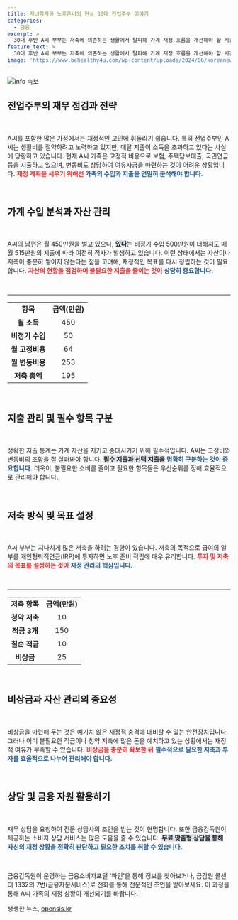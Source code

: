 ```yaml
---
title: 자녀학자금 노후준비의 현실 30대 전업주부 이야기
categories:
  - 금융
excerpt: >
  30대 후반 A씨 부부는 저축에 의존하는 생활에서 탈피해 가계 재정 흐름을 개선해야 할 시점에 있다. 과도한 적금 및 청약저축을 줄이고, IRP 계좌에 집중하는 전략으로 금융 안정성을 높일 수 있는 방법을 찾아보자.
feature_text: >
  30대 후반 A씨 부부는 저축에 의존하는 생활에서 탈피해 가계 재정 흐름을 개선해야 할 시점에 있다. 과도한 적금 및 청약저축을 줄이고, IRP 계좌에 집중하는 전략으로 금융 안정성을 높일 수 있는 방법을 찾아보자.
image: 'https://www.behealthy4u.com/wp-content/uploads/2024/06/koreanews.jpg'
---
```


<p><img src="https://www.behealthy4u.com/wp-content/uploads/2024/06/koreanews.jpg" alt="info 속보" /></p>

<h2 data-ke-size="size26">전업주부의 재무 점검과 전략</h2>

<p data-ke-size="size16">&nbsp;</p>

<p>A씨를 포함한 많은 가정에서는 재정적인 고민에 휘둘리기 쉽습니다. 특히 전업주부인 A씨는 생활비를 절약하려고 노력하고 있지만, 매달 지출이 소득을 초과하고 있다는 사실에 당황하고 있습니다. 현재 A씨 가족은 고정적 비용으로 보험, 주택담보대출, 국민연금 등을 지출하고 있으며, 변동비도 상당하여 여유자금을 마련하는 것이 어려운 상황입니다. <b><span style="color: #ee2323;">재정 계획을 세우기 위해선 </span></b> <b><span style="color: #1a5490;">가족의 수입과 지출을 면밀히 분석해야 합니다.</span></b> </p>

<p data-ke-size="size16">&nbsp;</p>

<h2 data-ke-size="size26">가계 수입 분석과 자산 관리</h2>

<p data-ke-size="size16">&nbsp;</p>

<p>A씨의 남편은 월 450만원을 벌고 있으나, <b><span style="background-color: #21538527;">있다</span></b>는 비정기 수입 500만원이 더해져도 매월 515만원의 지출에 따라 여전히 적자가 발생하고 있습니다. 이런 상태에서는 자산이나 저축이 충분히 쌓이지 않는다는 점을 고려해, 재정적인 목표를 다시 정립하는 것이 필요합니다. <b><span style="color: #ee2323;">자산의 현황을 점검하며 불필요한 지출을 줄이는 것이</span></b> <b><span style="color: #1a5490;">상당히 중요합니다.</span></b> </p>

<p data-ke-size="size16">&nbsp;</p>

<hr />

<table style="width: 100%; border-collapse: collapse;">
  <tr>
    <td style="text-align: center; height: 17px;"><b>항목</b></td>
    <td style="text-align: center; height: 17px;"><b>금액(만원)</b></td>
  </tr>
  <tr>
    <td style="text-align: center; height: 17px;"><b>월 소득</b></td>
    <td style="text-align: center; height: 17px;">450</td>
  </tr>
  <tr>
    <td style="text-align: center; height: 17px;"><b>비정기 수입</b></td>
    <td style="text-align: center; height: 17px;">50</td>
  </tr>
  <tr>
    <td style="text-align: center; height: 17px;"><b>월 고정비용</b></td>
    <td style="text-align: center; height: 17px;">64</td>
  </tr>
  <tr>
    <td style="text-align: center; height: 17px;"><b>월 변동비용</b></td>
    <td style="text-align: center; height: 17px;">253</td>
  </tr>
  <tr>
    <td style="text-align: center; height: 17px;"><b>저축 총액</b></td>
    <td style="text-align: center; height: 17px;">195</td>
  </tr>
</table>

<p data-ke-size="size16">&nbsp;</p>

<h2 data-ke-size="size26">지출 관리 및 필수 항목 구분</h2>

<p data-ke-size="size16">&nbsp;</p>

<p>정확한 지출 통계는 가계 자산을 지키고 증대시키기 위해 필수적입니다. A씨는 고정비와 변동비의 조합을 잘 살펴봐야 합니다. <b><span style="background-color: #21538527;">필수 지출과 선택 지출을</span></b> <b><span style="color: #1a5490;">명확히 구분하는 것이 중요합니다.</span></b> 더욱이, 불필요한 소비를 줄이고 필요한 항목들은 우선순위를 정해 효율적으로 관리해야 합니다.</p>

<p data-ke-size="size16">&nbsp;</p>

<h2 data-ke-size="size26">저축 방식 및 목표 설정</h2>

<p data-ke-size="size16">&nbsp;</p>

<p>A씨 부부는 지나치게 많은 저축을 하려는 경향이 있습니다. 저축의 목적으로 급여의 일부를 개인형퇴직연금(IRP)에 투자하면 노후 준비 적립에 매우 유리합니다. <b><span style="color: #ee2323;">투자 및 저축의 목표를 설정하는 것이</span></b> <b><span style="color: #1a5490;">재정 관리의 핵심입니다.</span></b> </p>

<p data-ke-size="size16">&nbsp;</p>

<hr />

<table style="width: 100%; border-collapse: collapse;">
  <tr>
    <td style="text-align: center; height: 17px;"><b>저축 항목</b></td>
    <td style="text-align: center; height: 17px;"><b>금액(만원)</b></td>
  </tr>
  <tr>
    <td style="text-align: center; height: 17px;"><b>청약 저축</b></td>
    <td style="text-align: center; height: 17px;">10</td>
  </tr>
  <tr>
    <td style="text-align: center; height: 17px;"><b>적금 3개</b></td>
    <td style="text-align: center; height: 17px;">150</td>
  </tr>
  <tr>
    <td style="text-align: center; height: 17px;"><b>칠순 적금</b></td>
    <td style="text-align: center; height: 17px;">10</td>
  </tr>
  <tr>
    <td style="text-align: center; height: 17px;"><b>비상금</b></td>
    <td style="text-align: center; height: 17px;">25</td>
  </tr>
</table>

<p data-ke-size="size16">&nbsp;</p>

<h2 data-ke-size="size26">비상금과 자산 관리의 중요성</h2>

<p data-ke-size="size16">&nbsp;</p>

<p>비상금을 마련해 두는 것은 예기치 않은 재정적 충격에 대비할 수 있는 안전장치입니다. 그러나 이미 불필요한 적금이나 청약 저축에 많은 돈을 예치하고 있는 상황에서는 재정적 여유가 부족할 수 있습니다. <b><span style="color: #ee2323;">비상금을 충분히 확보한 뒤</span></b> <b><span style="color: #1a5490;">필수적으로 필요한 저축과 투자를 효율적으로 나누어 관리해야 합니다.</span></b> </p>

<p data-ke-size="size16">&nbsp;</p>

<h2 data-ke-size="size26">상담 및 금융 자원 활용하기</h2>

<p data-ke-size="size16">&nbsp;</p>

<p>재무 상담을 요청하여 전문 상담사의 조언을 받는 것이 현명합니다. 또한 금융감독원이 제공하는 소비자 상담 서비스는 많은 도움을 줄 수 있습니다. <b><span style="background-color: #21538527;">무료 맞춤형 상담을 통해</span></b> <b><span style="color: #1a5490;">자신의 재정 상황을 정확히 판단하고 필요한 조치를 취할 수 있습니다.</span></b> </p>

<p data-ke-size="size16">&nbsp;</p>

<p>금융감독원이 운영하는 금융소비자포털 '파인'을 통해 정보를 찾아보거나, 금감원 콜센터 1332의 7번(금융자문서비스)로 전화를 통해 전문적인 조언을 받아보세요. 이 과정을 통해 A씨 가족의 재정 상황이 개선되기를 바랍니다.</p>
생생한 뉴스, <a href="https://opensis.kr" rel="dofollow">opensis.kr</a>



